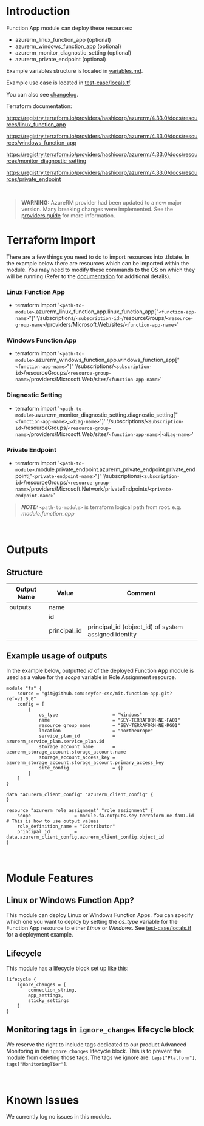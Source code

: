 # Introduction
Function App module can deploy these resources:
* azurerm_linux_function_app (optional)
* azurerm_windows_function_app (optional)
* azurerm_monitor_diagnostic_setting (optional)
* azurerm_private_endpoint (optional)

Example variables structure is located in [variables.md](variables.md).

Example use case is located in [test-case/locals.tf](test-case/locals.tf).

You can also see [changelog](CHANGELOG.md).

Terraform documentation:

https://registry.terraform.io/providers/hashicorp/azurerm/4.33.0/docs/resources/linux_function_app

https://registry.terraform.io/providers/hashicorp/azurerm/4.33.0/docs/resources/windows_function_app

https://registry.terraform.io/providers/hashicorp/azurerm/4.33.0/docs/resources/monitor_diagnostic_setting

https://registry.terraform.io/providers/hashicorp/azurerm/4.33.0/docs/resources/private_endpoint

&nbsp;

> **WARNING:** AzureRM provider had been updated to a new major version. Many breaking changes were implemented. See the [providers guide](https://registry.terraform.io/providers/hashicorp/azurerm/latest/docs/guides/4.0-upgrade-guide) for more information.

# Terraform Import
There are a few things you need to do to import resources into .tfstate. In the example below there are resources which can be imported within the module. You may need to modify these commands to the OS on which they will be running (Refer to the [documentation](https://developer.hashicorp.com/terraform/cli/commands/import#example-import-into-resource-configured-with-for_each) for additional details).
### Linux Function App
* terraform import '`<path-to-module>`.azurerm_linux_function_app.linux_function_app["`<function-app-name>`"]' '/subscriptions/`<subscription-id>`/resourceGroups/`<resource-group-name>`/providers/Microsoft.Web/sites/`<function-app-name>`'
### Windows Function App
* terraform import '`<path-to-module>`.azurerm_windows_function_app.windows_function_app["`<function-app-name>`"]' '/subscriptions/`<subscription-id>`/resourceGroups/`<resource-group-name>`/providers/Microsoft.Web/sites/`<function-app-name>`'
### Diagnostic Setting
* terraform import '`<path-to-module>`.azurerm_monitor_diagnostic_setting.diagnostic_setting["`<function-app-name>`_`<diag-name>`"]' '/subscriptions/`<subscription-id>`/resourceGroups/`<resource-group-name>`/providers/Microsoft.Web/sites/`<function-app-name>`|`<diag-name>`'
 ### Private Endpoint
* terraform import '`<path-to-module>`.module.private_endpoint.azurerm_private_endpoint.private_endpoint["`<private-endpoint-name>`"]' '/subscriptions/`<subscription-id>`/resourceGroups/`<resource-group-name>`/providers/Microsoft.Network/privateEndpoints/`<private-endpoint-name>`'

 > **_NOTE:_** `<path-to-module>` is terraform logical path from root. e.g. _module.function\_app_

&nbsp;

# Outputs
## Structure

| Output Name | Value        | Comment                                              |
| ----------- | ------------ | ---------------------------------------------------- |
| outputs     | name         |                                                      |
|             | id           |                                                      |
|             | principal_id | principal_id (object_id) of system assigned identity |

## Example usage of outputs
In the example below, outputted _id_ of the deployed Function App module is used as a value for the _scope_ variable in Role Assignment resource.
```
module "fa" {
    source = "git@github.com:seyfor-csc/mit.function-app.git?ref=v1.0.0"
    config = [
        {
            os_type                    = "Windows"
            name                       = "SEY-TERRAFORM-NE-FA01"
            resource_group_name        = "SEY-TERRAFORM-NE-RG01"
            location                   = "northeurope"
            service_plan_id            = azurerm_service_plan.service_plan.id
            storage_account_name       = azurerm_storage_account.storage_account.name
            storage_account_access_key = azurerm_storage_account.storage_account.primary_access_key
            site_config                = {}
        }
    ]
}

data "azurerm_client_config" "azurerm_client_config" {
}

resource "azurerm_role_assignment" "role_assignment" {
    scope                = module.fa.outputs.sey-terraform-ne-fa01.id # This is how to use output values
    role_definition_name = "Contributor"
    principal_id         = data.azurerm_client_config.azurerm_client_config.object_id
}
```

&nbsp;

# Module Features
## Linux or Windows Function App?
This module can deploy Linux or Windows Function Apps. You can specify which one you want to deploy by setting the _os\_type_ variable for the Function App resource to either _Linux_ or _Windows_. See [test-case/locals.tf](test-case/locals.tf) for a deployment example.
## Lifecycle
This module has a lifecycle block set up like this:
```
lifecycle {
    ignore_changes = [
        connection_string,
        app_settings,
        sticky_settings
    ]
}
```
## Monitoring tags in `ignore_changes` lifecycle block
We reserve the right to include tags dedicated to our product Advanced Monitoring in the `ignore_changes` lifecycle block. This is to prevent the module from deleting those tags. The tags we ignore are: `tags["Platform"]`, `tags["MonitoringTier"]`.

&nbsp;

# Known Issues
We currently log no issues in this module.